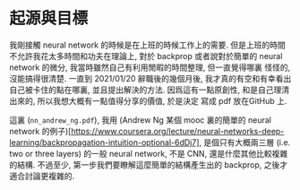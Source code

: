 # 起源與目標
我剛接觸 neural network 的時候是在上班的時候工作上的需要. 但是上班的時間不允許我花太多時間和功夫在理論上,
對於 backprop 或者說對於簡單的 neural network 的微分, 我當時雖然自己有利用閒暇的時間整理, 但一直覺得哪裏
怪怪的, 沒能搞得很清楚. 一直到 2021/01/20 辭職後的幾個月後, 我才真的有空和有幸看出自己被卡住的點在哪裏,
並且提出解決的方法. 因爲這有一點原創性, 和是自己理清出來的, 所以我想大概有一點值得分享的價值, 於是決定
寫成 pdf 放在GitHub 上.

這裏 (`nn_andrew_ng.pdf`), 我用
(Andrew Ng 某個 mooc 裏的簡單的 neural network 的例子)[https://www.coursera.org/lecture/neural-networks-deep-learning/backpropagation-intuition-optional-6dDj7],
是個只有大概兩三層 (i.e. two or three layers) 的一般 neural network, 不是 CNN, 還是什麼其他比較複雜的結構.
不過至少, 第一步我們要瞭解這麼簡單的結構產生出的 backprop, 之後才適合討論更複雜的.

